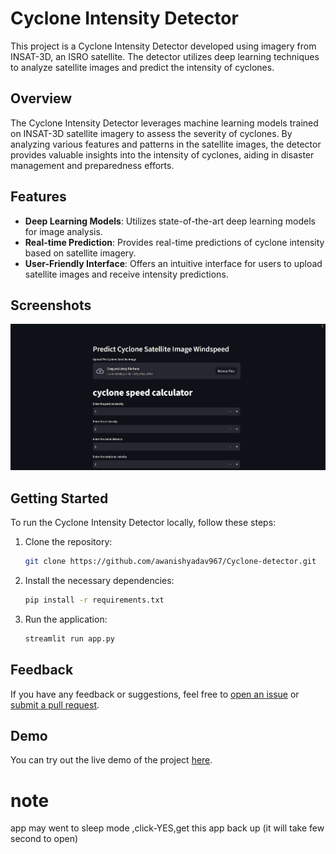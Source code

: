 # Cyclone Intensity Detector

This project is a Cyclone Intensity Detector developed using imagery from INSAT-3D, an ISRO satellite. The detector utilizes deep learning techniques to analyze satellite images and predict the intensity of cyclones.

## Overview

The Cyclone Intensity Detector leverages machine learning models trained on INSAT-3D satellite imagery to assess the severity of cyclones. By analyzing various features and patterns in the satellite images, the detector provides valuable insights into the intensity of cyclones, aiding in disaster management and preparedness efforts.

## Features

- **Deep Learning Models**: Utilizes state-of-the-art deep learning models for image analysis.
- **Real-time Prediction**: Provides real-time predictions of cyclone intensity based on satellite imagery.
- **User-Friendly Interface**: Offers an intuitive interface for users to upload satellite images and receive intensity predictions.

## Screenshots

![Cyclone Intensity Detector](Cyclone.png)

## Getting Started

To run the Cyclone Intensity Detector locally, follow these steps:

1. Clone the repository:

    ```bash
    git clone https://github.com/awanishyadav967/Cyclone-detector.git
    ```

2. Install the necessary dependencies:

    ```bash
    pip install -r requirements.txt
    ```

3. Run the application:

    ```bash
    streamlit run app.py
    ```


## Feedback

If you have any feedback or suggestions, feel free to [open an issue](https://github.com/awanishyadav967/Cyclone-detector/issues) or [submit a pull request](https://github.com/awanishyadav967/Cyclone-detector/pulls).


## Demo

You can try out the live demo of the project [here](https://awanishyadav967-cyclonespeed-prediction-main-ph86ib.streamlit.app/).

# note 
app may went to sleep mode ,click-YES,get this app back up (it will take few second to open)
